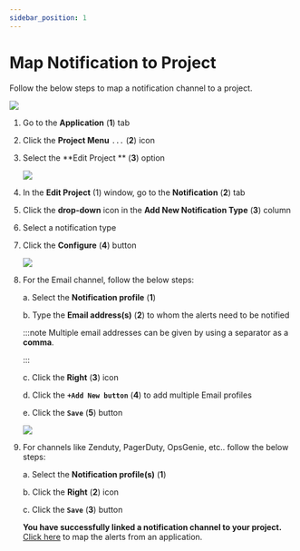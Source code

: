 ```yaml
---
sidebar_position: 1
---
```

# Map Notification to Project

Follow the below steps to map a notification channel to a project.

<img src="/img/Notifications/Images/Notification_1.PNG" /><br />

1. Go to the **Application** (**1**) tab

2. Click the **Project Menu**  `...` (**2**) icon

3. Select the  **Edit Project ** (**3**) option

   <img src="/img/Notifications/Images/Notification_2.PNG" /><br />

4. In the **Edit Project** (1) window, go to the **Notification** (**2**) tab

5. Click the **drop-down** icon in the **Add New Notification Type** (**3**) column

6. Select a notification type

7. Click the **Configure** (**4**) button

   <img src="/img/Notifications/Images/Image_9.PNG" /><br /> 

8. For the Email channel, follow the below steps:

   a. Select the **Notification profile** (**1**)

   b. Type the **Email address(s)** (**2**) to whom the alerts need to be notified

   :::note
      Multiple email addresses can be given by using a separator as a **comma**.

   :::

   
   c. Click the **Right** (**3**) icon

   d. Click the **`+Add New button`**  (**4**) to add multiple Email profiles

   e. Click the **`Save`** (**5**) button

   <img src="/img/Notifications/Images/Image_10.PNG" /><br /> 

9. For channels like Zenduty, PagerDuty, OpsGenie, etc.. follow the below steps:

   a. Select the **Notification profile(s)** (**1**)

   b. Click the **Right**  (**2**) icon

   c. Click the **`Save`** (**3**) button

   **You have successfully linked a notification channel to your project.** 
    [Click here](/docs/Alerts_notifications/Notifications/Map_Notification_Alerts/alert_mapping) to map the alerts from an application.

